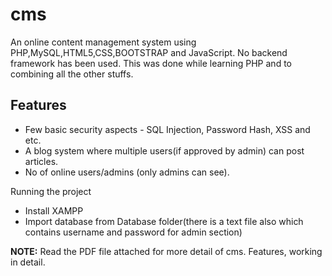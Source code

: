 # cms
An online content management system using PHP,MySQL,HTML5,CSS,BOOTSTRAP and JavaScript. No backend framework has been used. This was done while learning PHP and to combining all the other stuffs. 

## Features

* Few basic security aspects - SQL Injection, Password Hash, XSS and etc.
* A blog system where multiple users(if approved by admin) can post articles.
* No of online users/admins (only admins can see).

Running the project
* Install XAMPP
* Import database from Database folder(there is a text file also which contains username and password for admin section)

**NOTE:** Read the PDF file attached for more detail of cms. Features, working in detail.
